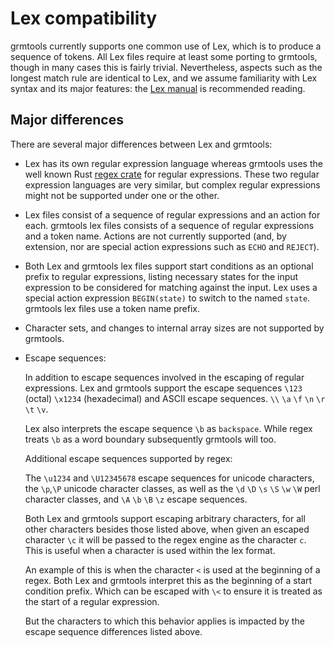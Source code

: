 # Lex compatibility

grmtools currently supports one common use of Lex, which is to produce a
sequence of tokens. All Lex files require at least some porting to grmtools,
though in many cases this is fairly trivial. Nevertheless, aspects such as
the longest match rule are identical to Lex, and we assume familiarity with Lex
syntax and its major features: the [Lex
manual](https://web.archive.org/web/20220402195947/dinosaur.compilertools.net/lex/index.html) is recommended
reading.


## Major differences

There are several major differences between Lex and grmtools:

 * Lex has its own regular expression language whereas grmtools uses the well
   known Rust [regex crate](https://crates.io/crates/regex) for regular
   expressions. These two regular expression languages are very similar, but
   complex regular expressions might not be supported under one or the other.

 * Lex files consist of a sequence of regular expressions and an action for each.
   grmtools lex files consists of a sequence of regular expressions and a token
   name. Actions are not currently supported (and, by extension, nor are
   special action expressions such as `ECHO` and `REJECT`).

 * Both Lex and grmtools lex files support start conditions as an optional prefix
   to regular expressions, listing necessary states for the input expression to 
   be considered for matching against the input. Lex uses a special action
   expression `BEGIN(state)` to switch to the named `state`. grmtools lex files
   use a token name prefix.

 * Character sets, and changes to internal array sizes are not supported by grmtools.

 * Escape sequences:

   In addition to escape sequences involved in the escaping of regular expressions.
   Lex and grmtools support the escape sequences `\123` (octal) `\x1234` (hexadecimal)
   and ASCII escape sequences. `\\` `\a` `\f` `\n` `\r` `\t` `\v`.

   Lex also interprets the escape sequence `\b` as `backspace`.  While regex treats `\b`
   as a word boundary subsequently grmtools will too.

   Additional escape sequences supported by regex:

   The `\u1234` and `\U12345678` escape sequences for unicode characters,
   the `\p`,`\P` unicode character classes, as well as the `\d` `\D` `\s` `\S`
   `\w` `\W` perl character classes, and `\A` `\b` `\B` `\z` escape sequences.

   Both Lex and grmtools support escaping arbitrary characters, for all other characters
   besides those listed above, when given an escaped character `\c` it will be passed to
   the regex engine as the character `c`.  This is useful when a character is used within
   the lex format.

   An example of this is when the character `<` is used at the beginning of a regex. Both Lex
   and grmtools interpret this as the beginning of a start condition prefix. Which can be
   escaped with `\<` to ensure it is treated as the start of a regular expression.

   But the characters to which this behavior applies is impacted by the escape sequence
   differences listed above.

